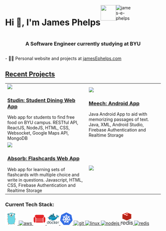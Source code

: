 
<div style="display:flex" ><h1 align="center" style="float:left">Hi 👋, I'm James Phelps</h1> <a  href="https://jamesEphelps.com"> <img align="left" src="https://jamesephelps.com/wp-content/uploads/2023/06/JPLogo1-300x280.png" width="50" height="50"/></a> <a href="https://linkedin.com/in/james-e-phelps" target="blank"><img align="right" src="https://raw.githubusercontent.com/rahuldkjain/github-profile-readme-generator/master/src/images/icons/Social/linked-in-alt.svg" alt="james-e-phelps" height="50" width="50" /></a></div>
<h3 align="center">A Software Engineer currently studying at BYU</h3>
<h2></h2>
- 👨‍💻 Personal website and projects at <a href="https://jamesEphelps.com"> jamesEphelps.com </a>
<h2><a href="https://jamesEphelps.com/projects">Recent Projects</h2></a>
<table border="0">
  <tr>
    <td>
      <a href="https://jamesEphelps.com/studin"><img width="100" src="https://studin.jamesephelps.com/images/studinPNGWhite.png" /></a>
      <h3><a href="https://jamesEphelps.com/studin">Studin: Student Dining Web App</a></h3>
      Web app for students to find free food on BYU campus. RESTful API, ReactJS, NodeJS, HTML, CSS, Websocket, Google Maps API, MongoDB
    </td>
    <td>
     <a href="https://jamesEphelps.com/meech"><img width="50" src="https://jamesephelps.com/wp-content/uploads/2022/11/MeechBlueBack.png.webp" /></a>
    <h3><a href="https://jamesEphelps.com/meech">Meech: Android App</a></h3>
    Java Android App to aid with memorizing passages of text. Java, XML, Android Studio, Firebase Authentication and Realtime Storage
    </td>
  </tr>
  <tr>
    <td>
      <a href="https://jamesEphelps.com/absorb"><img width="50" src="https://jamesephelps.com/wp-content/uploads/2023/02/Absorb-edited-e1675821832917.webp" /></a>
      <h3><a href="https://jamesEphelps.com/absorb">Absorb: Flashcards Web App</a></h3>
      Web app for learning sets of flashcards with multiple choice and write in questions. Javascript, HTML, CSS, Firebase Authentication and Realtime Storage
    </td>
    <td>
      <p><img width="100%" align="center" src="https://gitLangs.jamesephelps.com/top-langs?username=jime567&theme=blue-green&layout=compact" /></p>
    </td>
  </tr>
  
</table>


<h3 align="left">Current Tech Stack:</h3>
<p align="left"> 
  <a href="https://golang.org" target="_blank" rel="noreferrer"> <img src="https://raw.githubusercontent.com/devicons/devicon/master/icons/go/go-original.svg" alt="go" width="40" height="40"/> </a>
  <a href="https://aws.amazon.com" target="_blank" rel="noreferrer"> <img src="https://static-00.iconduck.com/assets.00/aws-icon-1024x1024-runl182z.png" alt="aws" width="40" height="40"/> </a>
  <a href="https://couchdb.apache.org/" target="_blank" rel="noreferrer"> <img src="https://raw.githubusercontent.com/devicons/devicon/0d6c64dbbf311879f7d563bfc3ccf559f9ed111c/icons/couchdb/couchdb-original.svg" alt="couchdb" width="40" height="40"/> </a> 
  <a href="https://www.docker.com/" target="_blank" rel="noreferrer"> <img src="https://raw.githubusercontent.com/devicons/devicon/master/icons/docker/docker-original-wordmark.svg" alt="docker" width="40" height="40"/> </a> 
  <a href="https://kubernetes.io/" target="_blank" rel="noreferrer"> <img src="https://github.com/kubernetes/kubernetes/blob/master/logo/logo.svg" alt="docker" width="40" height="40"/> </a> 
  <a href="https://firebase.google.com/" target="_blank" rel="noreferrer"> </a> 
  <a href="https://git-scm.com/" target="_blank" rel="noreferrer"> <img src="https://www.vectorlogo.zone/logos/git-scm/git-scm-icon.svg" alt="git" width="40" height="40"/> </a>
  <a href="https://www.linux.org/" target="_blank" rel="noreferrer"> <img src="https://1000logos.net/wp-content/uploads/2017/03/LINUX-LOGO.png" alt="linux" width="40" height="40"/> </a>
  <a href="https://nodejs.org" target="_blank" rel="noreferrer"> <img src="https://upload.wikimedia.org/wikipedia/commons/thumb/d/d9/Node.js_logo.svg/2560px-Node.js_logo.svg.png" alt="nodejs" width="60" height="40"/> </a> 
  <a href="https://redis.io" target="_blank" rel="noreferrer"> <img src="https://raw.githubusercontent.com/devicons/devicon/master/icons/redis/redis-original-wordmark.svg" alt="redis" width="40" height="40"/> </a> 
<a href="https://www.terraform.io/" target="_blank" rel="noreferrer"> <img src="https://www.svgrepo.com/show/376353/terraform.svg" alt="redis" width="40" height="40"/> </a> 
</p>


